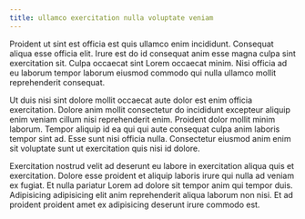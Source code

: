 ```yaml
---
title: ullamco exercitation nulla voluptate veniam
---
```


Proident ut sint est officia est quis ullamco enim incididunt. Consequat aliqua esse officia elit. Irure est do id consequat anim esse magna culpa sint exercitation sit. Culpa occaecat sint Lorem occaecat minim. Nisi officia ad eu laborum tempor laborum eiusmod commodo qui nulla ullamco mollit reprehenderit consequat.

Ut duis nisi sint dolore mollit occaecat aute dolor est enim officia exercitation. Dolore anim mollit consectetur do incididunt excepteur aliquip enim veniam cillum nisi reprehenderit enim. Proident dolor mollit minim laborum. Tempor aliquip id ea qui qui aute consequat culpa anim laboris tempor sint ad. Esse sunt nisi officia nulla. Consectetur eiusmod anim enim sit voluptate sunt ut exercitation quis nisi id dolore.

Exercitation nostrud velit ad deserunt eu labore in exercitation aliqua quis et exercitation. Dolore esse proident et aliquip laboris irure qui nulla ad veniam ex fugiat. Et nulla pariatur Lorem ad dolore sit tempor anim qui tempor duis. Adipisicing adipisicing elit anim reprehenderit aliqua laborum non nisi. Et ad proident proident amet ex adipisicing deserunt irure commodo est.
